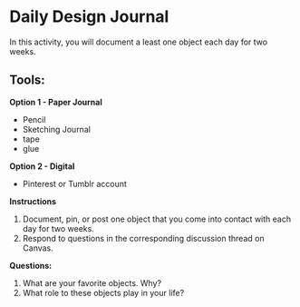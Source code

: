 # Daily Design Journal

In this activity, you will document a least one object each day for two weeks.

## Tools:
**Option 1 - Paper Journal**

- Pencil
- Sketching Journal
- tape
- glue

**Option 2 - Digital**

- Pinterest or Tumblr account

**Instructions**

1. Document, pin, or post one object that you come into contact with each day for two weeks. 
2. Respond to questions in the corresponding discussion thread on Canvas.

**Questions:**

1. What are your favorite objects. Why?
2. What role to these objects play in your life?